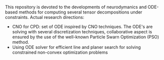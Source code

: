 This repository is devoted to the developments of neurodymanics and ODE-based methods for computing several tensor decompositions under constraints.
Actual research directions:
- CNO for CPD: set of ODE inspired by CNO techniques. The ODE's are solving with several discretization techniques, collaborative aspect is ensured by the use of the well-known Particle Swarn Optimization (PSO) method. 
- Using ODE solver for efficient line and planer search for solving constrained non-convex optimization problems
